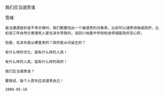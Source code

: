 我们应当谴责谁

雪峰


    每当遭遇挫折或不幸灾难时，我们都要找出一个被谴责的对象来，比如可以谴责领袖或政府，比如说三年自然灾害饿死人是毛泽东导致的，说四川地震中学校校舍坍塌是政府没心肝。

    但是，毛泽东是从哪里来的？政府是从何诞生的？

    有什么样的文化，就有什么样的人民！

    有什么样的人民，就有什么样的政府！

    我们应当谴责谁？

    要我说，每个人首先应该谴责自己！

    2008-05-16



